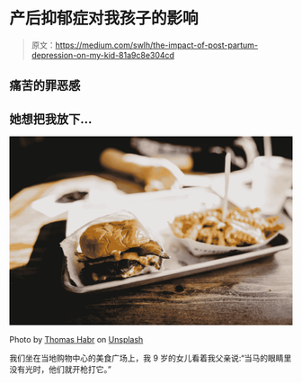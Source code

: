 # 产后抑郁症对我孩子的影响

> 原文：<https://medium.com/swlh/the-impact-of-post-partum-depression-on-my-kid-81a9c8e304cd>

## 痛苦的罪恶感

## 她想把我放下…

![](img/69cf4e080f146e5b90a1b9429f4be675.png)

Photo by [Thomas Habr](https://unsplash.com/@thomashabr?utm_source=medium&utm_medium=referral) on [Unsplash](https://unsplash.com?utm_source=medium&utm_medium=referral)

我们坐在当地购物中心的美食广场上，我 9 岁的女儿看着我父亲说:“当马的眼睛里没有光时，他们就开枪打它。”